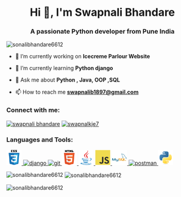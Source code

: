 <h1 align="center">Hi 👋, I'm Swapnali Bhandare</h1>
<h3 align="center">A passionate Python developer from Pune India</h3>

<p align="left"> <img src="https://encrypted-tbn0.gstatic.com/images?q=tbn:ANd9GcS_u4VNdp7Px-tNSeBOM3AMv7UTrI9c5EoXKg&usqp=CAU" alt="sonalibhandare6612" /> </p>

- 🔭 I’m currently working on **Icecreme Parlour Website**

- 🌱 I’m currently learning **Python django**

- 💬 Ask me about **Python , Java, OOP ,SQL**

- 📫 How to reach me **swapnalib1897@gmail.com**

<h3 align="left">Connect with me:</h3>
<p align="left">
<a href="https://linkedin.com/in/swapnali-bhandare" target="blank"><img align="center" src="https://raw.githubusercontent.com/rahuldkjain/github-profile-readme-generator/master/src/images/icons/Social/linked-in-alt.svg" alt="swapnali bhandare" height="30" width="40" /></a>
<a href="https://auth.geeksforgeeks.org/user/swapnalkje7" target="blank"><img align="center" src="https://raw.githubusercontent.com/rahuldkjain/github-profile-readme-generator/master/src/images/icons/Social/geeks-for-geeks.svg" alt="swapnalkje7" height="30" width="40" /></a>
</p>

<h3 align="left">Languages and Tools:</h3>
<p align="left"> <a href="https://www.w3schools.com/css/" target="_blank" rel="noreferrer"> <img src="https://raw.githubusercontent.com/devicons/devicon/master/icons/css3/css3-original-wordmark.svg" alt="css3" width="40" height="40"/> </a> <a href="https://www.djangoproject.com/" target="_blank" rel="noreferrer"> <img src="https://cdn.worldvectorlogo.com/logos/django.svg" alt="django" width="40" height="40"/> </a> <a href="https://git-scm.com/" target="_blank" rel="noreferrer"> <img src="https://www.vectorlogo.zone/logos/git-scm/git-scm-icon.svg" alt="git" width="40" height="40"/> </a> <a href="https://www.w3.org/html/" target="_blank" rel="noreferrer"> <img src="https://raw.githubusercontent.com/devicons/devicon/master/icons/html5/html5-original-wordmark.svg" alt="html5" width="40" height="40"/> </a> <a href="https://www.java.com" target="_blank" rel="noreferrer"> <img src="https://raw.githubusercontent.com/devicons/devicon/master/icons/java/java-original.svg" alt="java" width="40" height="40"/> </a> <a href="https://developer.mozilla.org/en-US/docs/Web/JavaScript" target="_blank" rel="noreferrer"> <img src="https://raw.githubusercontent.com/devicons/devicon/master/icons/javascript/javascript-original.svg" alt="javascript" width="40" height="40"/> </a> <a href="https://www.mysql.com/" target="_blank" rel="noreferrer"> <img src="https://raw.githubusercontent.com/devicons/devicon/master/icons/mysql/mysql-original-wordmark.svg" alt="mysql" width="40" height="40"/> </a> <a href="https://postman.com" target="_blank" rel="noreferrer"> <img src="https://www.vectorlogo.zone/logos/getpostman/getpostman-icon.svg" alt="postman" width="40" height="40"/> </a> <a href="https://www.python.org" target="_blank" rel="noreferrer"> <img src="https://raw.githubusercontent.com/devicons/devicon/master/icons/python/python-original.svg" alt="python" width="40" height="40"/> </a> </p>

<p><img align="left" src="https://github-readme-stats.vercel.app/api/top-langs?username=sonalibhandare6612&show_icons=true&locale=en&layout=compact" alt="sonalibhandare6612" /></p>

<p>&nbsp;<img align="center" src="https://github-readme-stats.vercel.app/api?username=sonalibhandare6612&show_icons=true&locale=en" alt="sonalibhandare6612" /></p>

<p><img align="center" src="https://github-readme-streak-stats.herokuapp.com/?user=sonalibhandare6612&" alt="sonalibhandare6612" /></p>
